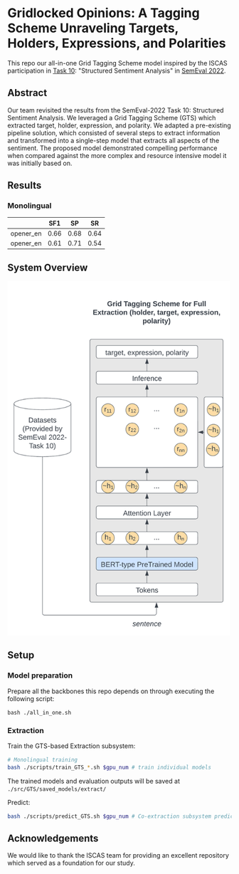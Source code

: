 # Gridlocked Opinions: A Tagging Scheme Unraveling Targets, Holders, Expressions, and Polarities

This repo our all-in-one Grid Tagging Scheme model inspired by the ISCAS participation in [Task 10](https://github.com/jerbarnes/semeval22_structured_sentiment/): "Structured Sentiment Analysis" in [SemEval 2022](https://semeval.github.io/SemEval2022/).

## Abstract

Our team revisited the results from the SemEval-2022 Task 10: Structured Sentiment Analysis. 
We leveraged a Grid Tagging Scheme (GTS) which extracted target, holder, expression, and polarity.
We adapted a pre-existing pipeline solution, which consisted of several
steps to extract information and transformed into a single-step model that extracts all aspects of the sentiment. 
The proposed model demonstrated compelling performance when compared against the more complex and resource intensive model it was initially based on.

## Results

### Monolingual

|                |  SF1  |  SP   |  SR   |
| :------------: | :---: | :---: | :---: |
|   opener_en    | 0.66  | 0.68  | 0.64  |
|   opener_en    | 0.61  | 0.71  | 0.54  |

## System Overview

<img src="img/system_overview.png" width="500">

## Setup

### Model preparation

Prepare all the backbones this repo depends on through executing the following script:

```
bash ./all_in_one.sh
```


### Extraction

Train the GTS-based Extraction subsystem:

```bash
# Monolingual training
bash ./scripts/train_GTS_*.sh $gpu_num # train individual models

```

The trained models and evaluation outputs will be saved at ```./src/GTS/saved_models/extract/```

Predict:

```bash
bash ./scripts/predict_GTS.sh $gpu_num # Co-extraction subsystem predict
```


## Acknowledgements

We would like to thank the ISCAS team for providing an excellent repository which served as a foundation for our study.
